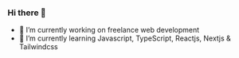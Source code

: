 ### Hi there 👋

- 🔭 I’m currently working on freelance web development
- 🌱 I’m currently learning Javascript, TypeScript, Reactjs, Nextjs & Tailwindcss


